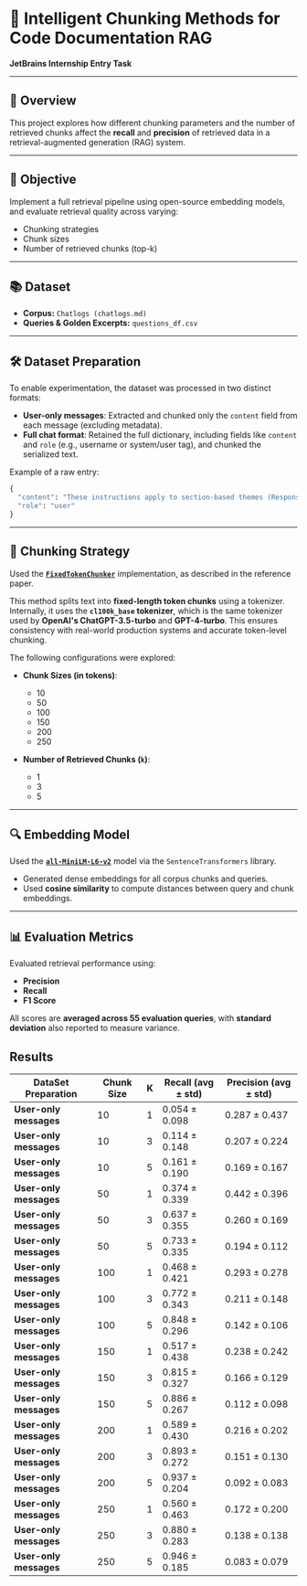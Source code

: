 # 🧠 Intelligent Chunking Methods for Code Documentation RAG  
**JetBrains Internship Entry Task**

---

## 📌 Overview  
This project explores how different chunking parameters and the number of retrieved chunks affect the **recall** and **precision** of retrieved data in a retrieval-augmented generation (RAG) system.

---

## 🎯 Objective  
Implement a full retrieval pipeline using open-source embedding models, and evaluate retrieval quality across varying:

- Chunking strategies  
- Chunk sizes  
- Number of retrieved chunks (top-k)

---

## 📚 Dataset  
- **Corpus:** `Chatlogs (chatlogs.md)`  
- **Queries & Golden Excerpts:** `questions_df.csv`  

---

## 🛠️ Dataset Preparation  
To enable experimentation, the dataset was processed in two distinct formats:

- **User-only messages**: Extracted and chunked only the `content` field from each message (excluding metadata).
- **Full chat format**: Retained the full dictionary, including fields like `content` and `role` (e.g., username or system/user tag), and chunked the serialized text.

Example of a raw entry:
```python
{
  "content": "These instructions apply to section-based themes (Responsive 6.0+, Retina 4.0+, Parallax 3.0+ Turbo 2.0+, Mobilia 5.0+)...",
  "role": "user"
}

```
---

## 🧩 Chunking Strategy  
Used the [**`FixedTokenChunker`**](https://github.com/brandonstarxel/chunking_evaluation/blob/main/chunking_evaluation/chunking/fixed_token_chunker.py) implementation, as described in the reference paper.

This method splits text into **fixed-length token chunks** using a tokenizer. Internally, it uses the **`cl100k_base` tokenizer**, which is the same tokenizer used by **OpenAI's ChatGPT-3.5-turbo** and **GPT-4-turbo**. This ensures consistency with real-world production systems and accurate token-level chunking.

The following configurations were explored:

- **Chunk Sizes (in tokens)**:
  - 10  
  - 50  
  - 100  
  - 150  
  - 200  
  - 250

- **Number of Retrieved Chunks (`k`)**:
  - 1  
  - 3  
  - 5

---

## 🔍 Embedding Model  
Used the [**`all-MiniLM-L6-v2`**](https://huggingface.co/sentence-transformers/all-MiniLM-L6-v2) model via the `SentenceTransformers` library.

- Generated dense embeddings for all corpus chunks and queries.
- Used **cosine similarity** to compute distances between query and chunk embeddings.

---

## 📊 Evaluation Metrics  
Evaluated retrieval performance using:

- **Precision**
- **Recall**
- **F1 Score**

All scores are **averaged across 55 evaluation queries**, with **standard deviation** also reported to measure variance.


## Results

| DataSet Preparation         | Chunk Size | K  | Recall (avg ± std)         | Precision (avg ± std)      | 
|-----------------------------|------------|----|----------------------------|----------------------------|
| **User-only messages**       | 10         | 1  | 0.054 ± 0.098              | 0.287 ± 0.437              |
| **User-only messages**       | 10         | 3  | 0.114 ± 0.148              | 0.207 ± 0.224              |
| **User-only messages**       | 10         | 5  | 0.161 ± 0.190              | 0.169 ± 0.167              |
| **User-only messages**       | 50         | 1  | 0.374 ± 0.339              | 0.442 ± 0.396              |
| **User-only messages**       | 50         | 3  | 0.637 ± 0.355              | 0.260 ± 0.169              |
| **User-only messages**       | 50         | 5  | 0.733 ± 0.335              | 0.194 ± 0.112              |
| **User-only messages**       | 100        | 1  | 0.468 ± 0.421              | 0.293 ± 0.278              |
| **User-only messages**       | 100        | 3  | 0.772 ± 0.343              | 0.211 ± 0.148              |
| **User-only messages**       | 100        | 5  | 0.848 ± 0.296              | 0.142 ± 0.106              |
| **User-only messages**       | 150        | 1  | 0.517 ± 0.438              | 0.238 ± 0.242              |
| **User-only messages**       | 150        | 3  | 0.815 ± 0.327              | 0.166 ± 0.129              |
| **User-only messages**       | 150        | 5  | 0.886 ± 0.267              | 0.112 ± 0.098              |
| **User-only messages**       | 200        | 1  | 0.589 ± 0.430              | 0.216 ± 0.202              |
| **User-only messages**       | 200        | 3  | 0.893 ± 0.272              | 0.151 ± 0.130              |
| **User-only messages**       | 200        | 5  | 0.937 ± 0.204              | 0.092 ± 0.083              |
| **User-only messages**       | 250        | 1  | 0.560 ± 0.463              | 0.172 ± 0.200              |
| **User-only messages**       | 250        | 3  | 0.880 ± 0.283              | 0.138 ± 0.138              |
| **User-only messages**       | 250        | 5  | 0.946 ± 0.185              | 0.083 ± 0.079              |

